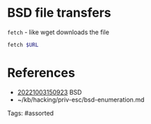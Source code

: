 # BSD file transfers
`fetch` - like wget
downloads the file
```bash
fetch $URL
```

# References
- [20221003150923](/zet/20221003150923/) BSD
- ~/kb/hacking/priv-esc/bsd-enumeration.md

Tags:
    #assorted

